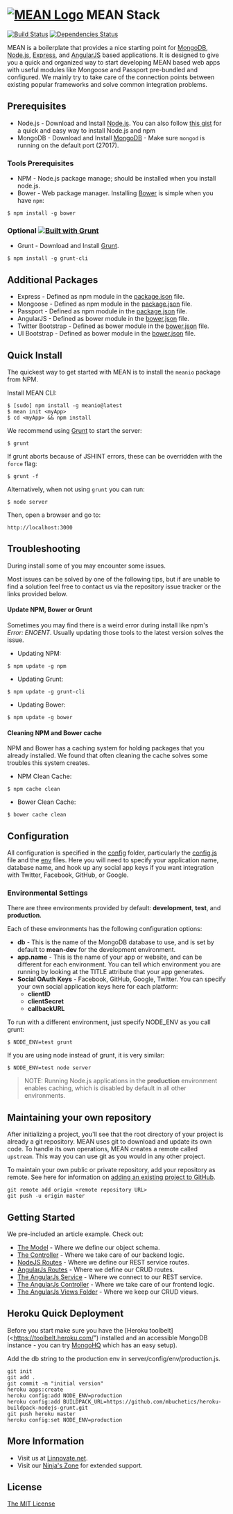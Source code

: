 # [![MEAN Logo](http://www.mean.io/img/logos/meanlogo.png)](http://mean.io/) MEAN Stack

[![Build Status](https://travis-ci.org/linnovate/mean.png?branch=master)](https://travis-ci.org/linnovate/mean)
[![Dependencies Status](https://david-dm.org/linnovate/mean.png)](https://david-dm.org/linnovate/mean)

MEAN is a boilerplate that provides a nice starting point for [MongoDB](http://www.mongodb.org/), [Node.js](http://www.nodejs.org/), [Express](http://expressjs.com/), and [AngularJS](http://angularjs.org/) based applications. It is designed to give you a quick and organized way to start developing MEAN based web apps with useful modules like Mongoose and Passport pre-bundled and configured. We mainly try to take care of the connection points between existing popular frameworks and solve common integration problems.  

## Prerequisites
* Node.js - Download and Install [Node.js](http://www.nodejs.org/download/). You can also follow [this gist](https://gist.github.com/isaacs/579814) for a quick and easy way to install Node.js and npm
* MongoDB - Download and Install [MongoDB](http://docs.mongodb.org/manual/installation/) - Make sure `mongod` is running on the default port (27017).

### Tools Prerequisites
* NPM - Node.js package manage; should be installed when you install node.js.
* Bower - Web package manager. Installing [Bower](http://bower.io/) is simple when you have `npm`:

```
$ npm install -g bower
```

### Optional [![Built with Grunt](https://cdn.gruntjs.com/builtwith.png)](http://gruntjs.com/)
* Grunt - Download and Install [Grunt](http://gruntjs.com).
```
$ npm install -g grunt-cli
```

## Additional Packages
* Express - Defined as npm module in the [package.json](package.json) file.
* Mongoose - Defined as npm module in the [package.json](package.json) file.
* Passport - Defined as npm module in the [package.json](package.json) file.
* AngularJS - Defined as bower module in the [bower.json](bower.json) file.
* Twitter Bootstrap - Defined as bower module in the [bower.json](bower.json) file.
* UI Bootstrap - Defined as bower module in the [bower.json](bower.json) file.

## Quick Install
  The quickest way to get started with MEAN is to install the `meanio` package from NPM.

  Install MEAN CLI:

    $ [sudo] npm install -g meanio@latest
    $ mean init <myApp>
    $ cd <myApp> && npm install

  We recommend using [Grunt](https://github.com/gruntjs/grunt-cli) to start the server:

    $ grunt

  If grunt aborts because of JSHINT errors, these can be overridden with the `force` flag:

    $ grunt -f

  Alternatively, when not using `grunt` you can run:

    $ node server

  Then, open a browser and go to:

    http://localhost:3000


## Troubleshooting
During install some of you may encounter some issues.

Most issues can be solved by one of the following tips, but if are unable to find a solution feel free to contact us via the repository issue tracker or the links provided below.

#### Update NPM, Bower or Grunt
Sometimes you may find there is a weird error during install like npm's *Error: ENOENT*. Usually updating those tools to the latest version solves the issue.

* Updating NPM:
```
$ npm update -g npm
```

* Updating Grunt:
```
$ npm update -g grunt-cli
```

* Updating Bower:
```
$ npm update -g bower
```

#### Cleaning NPM and Bower cache
NPM and Bower has a caching system for holding packages that you already installed.
We found that often cleaning the cache solves some troubles this system creates.

* NPM Clean Cache:
```
$ npm cache clean
```

* Bower Clean Cache:
```
$ bower cache clean
```


## Configuration
All configuration is specified in the [config](/config/) folder, particularly the [config.js](/config/config.js) file and the [env](config/env/) files. Here you will need to specify your application name, database name, and hook up any social app keys if you want integration with Twitter, Facebook, GitHub, or Google.

### Environmental Settings

There are three environments provided by default: __development__, __test__, and __production__.

Each of these environments has the following configuration options:

 * __db__ - This is the name of the MongoDB database to use, and is set by default to __mean-dev__ for the development environment.
* __app.name__ - This is the name of your app or website, and can be different for each environment. You can tell which environment you are running by looking at the TITLE attribute that your app generates.
* __Social OAuth Keys__ - Facebook, GitHub, Google, Twitter. You can specify your own social application keys here for each platform:
  * __clientID__
  * __clientSecret__
  * __callbackURL__

To run with a different environment, just specify NODE_ENV as you call grunt:

    $ NODE_ENV=test grunt

If you are using node instead of grunt, it is very similar:

    $ NODE_ENV=test node server

> NOTE: Running Node.js applications in the __production__ environment enables caching, which is disabled by default in all other environments.

## Maintaining your own repository
After initializing a project, you'll see that the root directory of your project is already a git repository. MEAN uses git to download and update its own code. To handle its own operations, MEAN creates a remote called `upstream`. This way you can use git as you would in any other project.

To maintain your own public or private repository, add your repository as remote. See here for information on [adding an existing project to GitHub](https://help.github.com/articles/adding-an-existing-project-to-github-using-the-command-line).

```
git remote add origin <remote repository URL>
git push -u origin master
```


## Getting Started
We pre-included an article example. Check out:

  * [The Model](packages/articles/server/models/article.js) - Where we define our object schema.
  * [The Controller](packages/articles/server/controllers/articles.js) - Where we take care of our backend logic.
  * [NodeJS Routes](packages/articles/server/routes/articles.js) - Where we define our REST service routes.
  * [AngularJs Routes](packages/articles/public/routes/articles.js) - Where we define our CRUD routes.
  * [The AngularJs Service](packages/articles/public/services/articles.js) - Where we connect to our REST service.
  * [The AngularJs Controller](packages/articles/public/controllers/articles.js) - Where we take care of  our frontend logic.
  * [The AngularJs Views Folder](packages/articles/public/views) - Where we keep our CRUD views.

## Heroku Quick Deployment
Before you start make sure you have the [Heroku toolbelt](<https://toolbelt.heroku.com/")
installed and an accessible MongoDB instance - you can try [MongoHQ](http://www.mongohq.com/)
which has an easy setup).

Add the db string to the production env in server/config/env/production.js.

```
git init
git add .
git commit -m "initial version"
heroku apps:create
heroku config:add NODE_ENV=production
heroku config:add BUILDPACK_URL=https://github.com/mbuchetics/heroku-buildpack-nodejs-grunt.git
git push heroku master
heroku config:set NODE_ENV=production
```

## More Information
  * Visit us at [Linnovate.net](http://www.linnovate.net/).
  * Visit our [Ninja's Zone](http://www.meanleanstartupmachine.com/) for extended support.

## License
[The MIT License](http://opensource.org/licenses/MIT)
